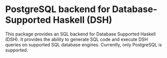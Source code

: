# PostgreSQL backend for Database-Supported Haskell (DSH)

This package provides an SQL backend for Database Supported Haskell
(DSH). It provides the ability to generate SQL code and execute DSH
queries on supported SQL database engines. Currently, only PostgreSQL
is supported.
